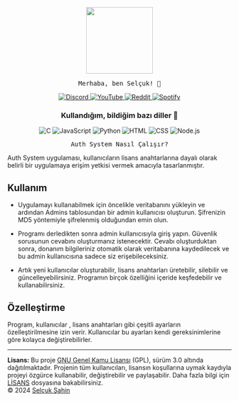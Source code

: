 <p align="center">
  <img src="https://media.giphy.com/media/Y4ak9Ki2GZCbJxAnJD/giphy.gif" width="150px">
</p>

<p align="center">
  <samp>
    Merhaba, ben Selçuk! 👋<br>
  </samp>
</p>
<p align="center">
  <a href="https://discordapp.com/users/481831692399673375">
    <img src="https://img.shields.io/badge/Discord-Zyix%231002-7289DA?logo=discord&style=flat-square" alt="Discord">
  </a>
  <a href="https://www.youtube.com/channel/UC7uBi3y2HOCLde5MYWECynQ?view_as=subscriber">
    <img src="https://img.shields.io/badge/YouTube-Subscribe-red?logo=youtube&style=flat-square" alt="YouTube">
  </a>
  <a href="https://www.reddit.com/user/_Zyix">
    <img src="https://img.shields.io/badge/Reddit-Profile-orange?logo=reddit&style=flat-square" alt="Reddit">
  </a>
  <a href="https://open.spotify.com/user/07288iyoa19459y599jutdex6">
    <img src="https://img.shields.io/badge/Spotify-Follow-green?logo=spotify&style=flat-square" alt="Spotify">
  </a>
</p>

<h3 align="center">Kullandığım, bildiğim bazı diller 🏫</h3>
<p align="center">
  <img src="https://img.shields.io/badge/C-00599C?logo=c&logoColor=white&style=flat-square" alt="C">
  <img src="https://img.shields.io/badge/JavaScript-F7DF1E?logo=javascript&logoColor=black&style=flat-square" alt="JavaScript">
  <img src="https://img.shields.io/badge/Python-3776AB?logo=python&logoColor=white&style=flat-square" alt="Python">
  <img src="https://img.shields.io/badge/HTML-239120?logo=html5&logoColor=white&style=flat-square" alt="HTML">
  <img src="https://img.shields.io/badge/CSS-239120?logo=css3&logoColor=white&style=flat-square" alt="CSS">
  <img src="https://img.shields.io/badge/Node.js-339933?logo=node.js&logoColor=white&style=flat-square" alt="Node.js">
</p>

<p align="center">
  <samp>
     Auth System Nasıl Çalışır?
    
Auth System uygulaması, kullanıcıların lisans anahtarlarına dayalı olarak belirli bir uygulamaya erişim yetkisi vermek amacıyla tasarlanmıştır.

## Kullanım
- Uygulamayı kullanabilmek için öncelikle veritabanını yükleyin ve ardından Admins tablosundan bir admin kullanıcısı oluşturun. Şifrenizin MD5 yöntemiyle şifrelenmiş olduğundan emin olun.

- Programı derledikten sonra admin kullanıcısıyla giriş yapın. Güvenlik sorusunun cevabını oluşturmanız istenecektir. Cevabı oluşturduktan sonra, donanım bilgileriniz otomatik olarak veritabanına kaydedilecek ve bu admin kullanıcısına sadece siz erişebileceksiniz.

- Artık yeni kullanıcılar oluşturabilir, lisans anahtarları üretebilir, silebilir ve güncelleyebilirsiniz. Programın birçok özelliğini içeride keşfedebilir ve kullanabilirsiniz.

## Özelleştirme
Program, kullanıcılar , lisans anahtarları gibi çeşitli ayarların özelleştirilmesine izin verir. Kullanıcılar bu ayarları kendi gereksinimlerine göre kolayca değiştirebilirler.
<hr>
      <strong>Lisans:</strong> Bu proje <a href="https://www.gnu.org/licenses/gpl-3.0.html">GNU Genel Kamu Lisansı</a> (GPL), sürüm 3.0 altında dağıtılmaktadır. Projenin tüm kullanıcıları, lisansın koşullarına uymak kaydıyla projeyi özgürce kullanabilir, değiştirebilir ve paylaşabilir. Daha fazla bilgi için <a href="LICENSE">LİSANS</a> dosyasına bakabilirsiniz.<br>
      &copy; 2024 <a href="https://github.com/Zyix-code">Selçuk Şahin</a>
   </samp>
</p>
